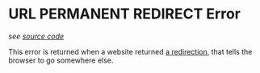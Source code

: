 # URL PERMANENT REDIRECT Error
_see [source code](https://github.com/3top1a/biotools-linter/blob/main/linter/rules/url.py#L77)_


This error is returned when a website returned [a redirection](https://developer.mozilla.org/en-US/docs/Web/HTTP/Redirections),
that tells the browser to go somewhere else.
